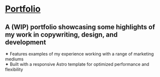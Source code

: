 # [Portfolio](https://danielledonnelly.github.io/2025-portfolio)
## A (WIP) portfolio showcasing some highlights of my work in copywriting, design, and development
✦ Features examples of my experience working with a range of marketing mediums
<br>✦ Built with a responsive Astro template for optimized performance and flexibility


